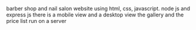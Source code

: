 barber shop and nail salon website 
using html, css, javascript. node js and express js
there is a mobile view and a desktop view 
the gallery and the price list run on a server
